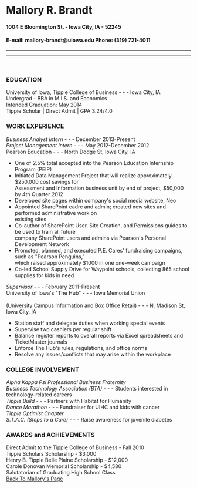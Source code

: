 <?xml version="1.0" encoding="UTF-8"?>
<!DOCTYPE html PUBLIC "-//W3C//DTD XHTML 1.1//EN" "http://www.w3.org/TR/xhtml11/DTD/xhtml11.dtd">

<html xmlns="http://www.w3.org/1999/xhtml" xml:lang="en">

<head> 
<title>  Mallory Brandt's Resume  </title> 
<link rel="stylesheet" type="text/css" href="resume.css" />

</head>

<body>
<div class = "overall" >

<h1> Mallory R. Brandt </h1>
<h4> 1004 E Bloomington St. - Iowa City, IA - 52245 </h4> 
<h4> E-mail: mallory-brandt@uiowa.edu Phone: (319) 721-4011 </h4> 
<hr />
<hr />
<br />
<div class = "contents">
<h3> EDUCATION </h3>
<p>
University of Iowa, Tippie College of Business - - - Iowa City, IA <br />
Undergrad - BBA in M.I.S. and Economics <br />  
Intended Graduation: May 2014 <br />
Tippie Scholar | Direct Admit | GPA   3.24/4.0   

</p>

<h3> WORK EXPERIENCE </h3>
<i> Business Analyst Intern </i> - - - December 2013-Present<br />
<i>Project Management Intern</i> - - - May 2012-December 2012 <br />
Pearson Education - - -  North Dodge St, Iowa City, IA
<ul>
<li>  One of 2.5% total accepted into the Pearson Education Internship Program (PEIP) </li>
<li>  Initiated Data Management Project that will realize approximately $250,000 cost savings for  <br />
    Assessment and Information business unit by end of project, $50,000 by 4th Quarter 2012 </li>
<li>  Developed site pages within company's social media website, Neo </li>
<li>  Appointed SharePoint cadre and admin; created new sites and performed administrative work on <br /> 
    existing sites </li>
<li>  Co-author of SharePoint User, Site Creation, and Permissions guides to be used to train all future<br /> 
    company SharePoint users and admins via Pearson's Personal Development Network </li>
<li>  Promoted, planned, and executed P.E. Cares' fundraising campaigns, such as "Pearson Penguins,"<br />
    which raised approximately $1000 in one one-week campaign </li>
<li>  Co-led School Supply Drive for Waypoint schools, collecting 865 school supplies for kids in need </li>
</ul>

<i> Supervisor </i> - - - February 2011-Present<br />
University of Iowa's "The Hub" - - - Iowa Memorial Union<br />  
(University Campus Information and Box Office Retail) - - - N. Madison St, Iowa City, IA
<ul>
<li> Station staff and delegate duties when working special events </li>
<li> Supervise two cashiers per regular shift </li>
<li> Balance register reports to overall reports via Excel spreadsheets and TicketMaster journals </li>
<li> Enforce The Hub's rules, regulations, and office norms </li>
<li> Resolve any issues/conflicts that may arise within the workplace </li>
</ul>

<h3> COLLEGE INVOLVEMENT </h3>
<em>Alpha Kappa Psi  Professional Business Fraternity</em><br />
<em>Business Technology Association (BTA)</em> - - -  Students interested in technology-related careers<br />
<em>Tippie Build</em> - - - Partners with Habitat for Humanity<br />
<em>Dance Marathon</em> - - - Fundraiser for UIHC and kids with cancer<br />
<em>Tippie Optimist  Chapter</em><br />
<em>S.T.A.C. (Steps to a Cure)</em> - - - Raise awareness for juvenile diabetes<br />


<h3> AWARDS and ACHIEVEMENTS </h3>
Direct Admit to the Tippie College of Business  - Fall 2010<br />
Tippie Scholars Scholarship - $3,000 <br />
Henry B. Tippie Belle Plaine Scholarship - $12,000 <br />
Carole Donovan Memorial Scholarship - $4,580 <br />
Salutatorian of Graduating High School Class<br />
</div>
<a href="index.html">Back To Mallory's Page</a>

</div>
</body>
</html>

